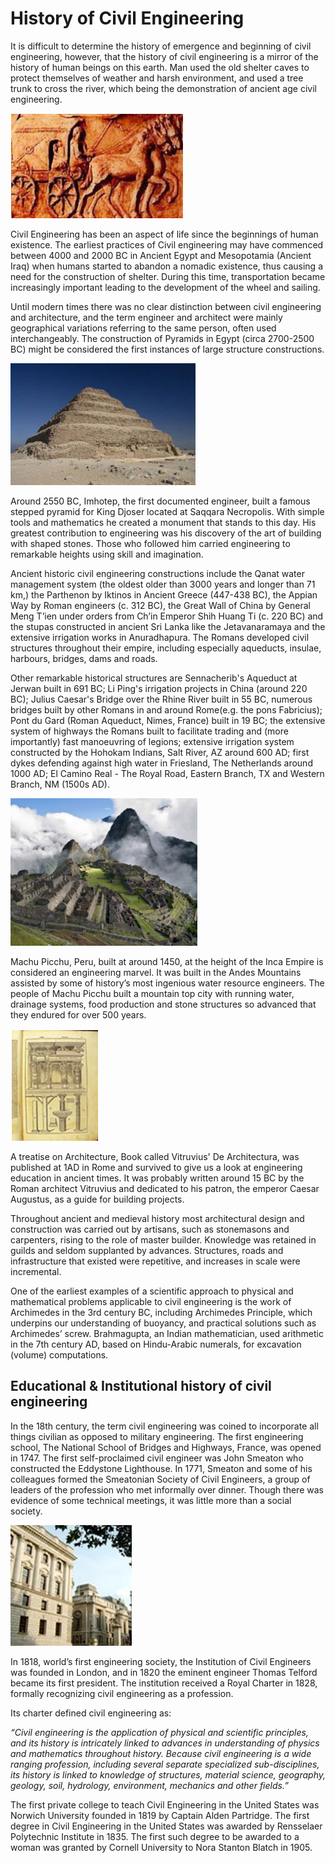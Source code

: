 # History of Civil Engineering

It is difficult to determine the history of emergence and beginning of civil engineering, however, that the history of civil engineering is a mirror of the history of human beings on this earth. Man used the old shelter caves to protect themselves of weather and harsh environment, and used a tree trunk to cross the river, which being the demonstration of ancient age civil engineering.

![2.1](Images/2.1.png)


Civil Engineering has been an aspect of life since the beginnings of human existence. The earliest practices of Civil engineering may have commenced between 4000 and 2000 BC in Ancient Egypt and Mesopotamia (Ancient Iraq) when humans started to abandon a nomadic existence, thus causing a need for the construction of shelter. During this time, transportation became increasingly important leading to the development of the wheel and sailing.  

Until modern times there was no clear distinction between civil engineering and architecture, and the term engineer and architect were mainly geographical variations referring to the same person, often used interchangeably. The construction of Pyramids in Egypt (circa 2700-2500 BC) might be considered the first instances of large structure constructions.  

![2.2](Images/2.2.png)

Around 2550 BC, Imhotep, the first documented engineer, built a famous stepped pyramid for King Djoser located at Saqqara Necropolis. With simple tools and mathematics he created a monument that stands to this day. His greatest contribution to engineering was his discovery of the art of building with shaped stones. Those who followed him carried engineering to remarkable heights using skill and imagination.  

Ancient historic civil engineering constructions include the Qanat water management system (the oldest older than 3000 years and longer than 71 km,) the Parthenon by Iktinos in Ancient Greece (447-438 BC), the Appian Way by Roman engineers (c. 312 BC), the Great Wall of China by General Meng T’ien under orders from Ch’in Emperor Shih Huang Ti (c. 220 BC) and the stupas constructed in ancient Sri Lanka like the Jetavanaramaya and the extensive irrigation works in Anuradhapura. The Romans developed civil structures throughout their empire, including especially aqueducts, insulae, harbours, bridges, dams and roads.

Other remarkable historical structures are Sennacherib's Aqueduct at Jerwan built in 691 BC; Li Ping's irrigation projects in China (around 220 BC); Julius Caesar's Bridge over the Rhine River built in 55 BC, numerous bridges built by other Romans in and around Rome(e.g. the pons Fabricius); Pont du Gard (Roman Aqueduct, Nimes, France) built in 19 BC; the extensive system of highways the Romans built to facilitate trading and (more importantly) fast manoeuvring of legions; extensive irrigation system constructed by the Hohokam Indians, Salt River, AZ around 600 AD; first dykes defending against high water in Friesland, The Netherlands around 1000 AD; El Camino Real - The Royal Road, Eastern Branch, TX and Western Branch, NM (1500s AD).  

![2.3](Images/2.3.png)

Machu Picchu, Peru, built at around 1450, at the height of the Inca Empire is considered an engineering marvel. It was built in the Andes Mountains assisted by some of history’s most ingenious water resource engineers. The people of Machu Picchu built a mountain top city with running water, drainage systems, food production and stone structures so advanced that they endured for over 500 years.  

![2.4](Images/2.4.png)

A treatise on Architecture, Book called Vitruvius' De Architectura, was published at 1AD in Rome and survived to give us a look at engineering education in ancient times. It was probably written around 15 BC by the Roman architect Vitruvius and dedicated to his patron, the emperor Caesar Augustus, as a guide for building projects.  

Throughout ancient and medieval history most architectural design and construction was carried out by artisans, such as stonemasons and carpenters, rising to the role of master builder. Knowledge was retained in guilds and seldom supplanted by advances. Structures, roads and infrastructure that existed were repetitive, and increases in scale were incremental.  

One of the earliest examples of a scientific approach to physical and mathematical problems applicable to civil engineering is the work of Archimedes in the 3rd century BC, including Archimedes Principle, which underpins our understanding of buoyancy, and practical solutions such as Archimedes’ screw. Brahmagupta, an Indian mathematician, used arithmetic in the 7th century AD, based on Hindu-Arabic numerals, for excavation (volume) computations.  

## Educational & Institutional history of civil engineering

In the 18th century, the term civil engineering was coined to incorporate all things civilian as opposed to military engineering. The first engineering school, The National School of Bridges and Highways, France, was opened in 1747. The first self-proclaimed civil engineer was John Smeaton who constructed the Eddystone Lighthouse. In 1771, Smeaton and some of his colleagues formed the Smeatonian Society of Civil Engineers, a group of leaders of the profession who met informally over dinner. Though there was evidence of some technical meetings, it was little more than a social society.   

![2.5](Images/2.5.png)

In 1818, world’s first engineering society, the Institution of Civil Engineers was founded in London, and in 1820 the eminent engineer Thomas Telford became its first president. The institution received a Royal Charter in 1828, formally recognizing civil engineering as a profession.   

Its charter defined civil engineering as:  

_“Civil engineering is the application of physical and scientific principles, and its history is intricately linked to advances in understanding of physics and mathematics throughout history. Because civil engineering is a wide ranging profession, including several separate specialized sub-disciplines, its history is linked to knowledge of structures, material science, geography, geology, soil, hydrology, environment, mechanics and other fields.”_  

The first private college to teach Civil Engineering in the United States was Norwich University founded in 1819 by Captain Alden Partridge. The first degree in Civil Engineering in the United States was awarded by Rensselaer Polytechnic Institute in 1835. The first such degree to be awarded to a woman was granted by Cornell University to Nora Stanton Blatch in 1905.
